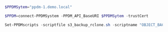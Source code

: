 


```Powershell
$PPDMSytem="ppdm-1.demo.local" 
```


```Powershell
$PPDM=connect-PPDMSystem -PPDM_API_BaseURI $PPDMSytem -trustCert 
```


```Powershell
Set-PPDMscripts -scriptfile s3_backup_rclone.sh -scriptname "OBJECT_BACKUP_RCLONE" -Verbose -Type BACKUP  -AssetSubType GENERIC_RCLONE_DEMO -OSType LINUX
```
